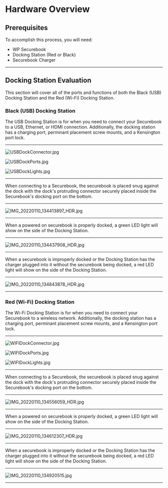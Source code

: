 # Hardware Overview

## Prerequisites

To accomplish this process, you will need:
- WP Securebook
- Docking Station (Red or Black)
- Securebook Charger

---

## Docking Station Evaluation

This section will cover all of the ports and functions of both the Black (USB) Docking Station and the Red (Wi-Fi) Docking Station.

### Black (USB) Docking Station

The USB Docking Station is for when you need to connect your Securebook to a USB, Ethernet, or HDMI connection. Additionally, the docking station has a charging port, perminant placement screw mounts, and a Kensington port lock. 

---

![USBDockConnector.jpg](../_resources/USBDockConnector.jpg)

![USBDockPorts.jpg](../_resources/USBDockPorts.jpg)

![USBDockLights.jpg](../_resources/USBDockLights.jpg)

---

When connecting to a Securebook, the securebook is placed snug against the dock with the dock's protruding connector securely placed inside the Securebook's docking port on the bottom.

---

![IMG_20220110_134413897_HDR.jpg](../_resources/IMG_20220110_134413897_HDR.jpg)

---

When a powered on securebook is properly docked, a green LED light will show on the side of the Docking Station.

---

![IMG_20220110_134437908_HDR.jpg](../_resources/IMG_20220110_134437908_HDR.jpg)

---

When a securebook is improperly docked or the Docking Station has the charger plugged into it without the securebook being docked, a red LED light will show on the side of the Docking Station.

---

![IMG_20220110_134843878_HDR.jpg](../_resources/IMG_20220110_134843878_HDR.jpg)

---

### Red (Wi-Fi) Docking Station

The Wi-Fi Docking Station is for when you need to connect your Securebook to a wireless network. Additionally, the docking station has a charging port, perminant placement screw mounts, and a Kensington port lock.

---

![WIFIDockConnector.jpg](../_resources/WIFIDockConnector.jpg)

![WIFIDockPorts.jpg](../_resources/WIFIDockPorts.jpg)

![WIFIDockLights.jpg](../_resources/WIFIDockLights.jpg)

---

When connecting to a Securebook, the securebook is placed snug against the dock with the dock's protruding connector securely placed inside the Securebook's docking port on the bottom.

---

![IMG_20220110_134556059_HDR.jpg](../_resources/IMG_20220110_134556059_HDR.jpg)

---

When a powered on securebook is properly docked, a green LED light will show on the side of the Docking Station.

---

![IMG_20220110_134612307_HDR.jpg](../_resources/IMG_20220110_134612307_HDR.jpg)

---

When a securebook is improperly docked or the Docking Station has the charger plugged into it without the securebook being docked, a red LED light will show on the side of the Docking Station.

---

![IMG_20220110_134920515.jpg](../_resources/IMG_20220110_134920515.jpg)

---